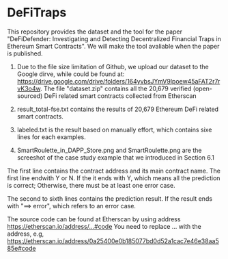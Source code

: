 # DeFiTraps
This repository provides the dataset and the tool for the paper "DeFiDefender: Investigating and Detecting Decentralized Financial Traps in Ethereum Smart Contracts". We will make the tool avaliable when the paper is published. 

1. Due to the file size limitation of Github, we upload our dataset to the Google dirve, while could be found at: https://drive.google.com/drive/folders/164yvbsJYmV9lpoew45aFAT2r7rvK3o4w. The file "dataset.zip" contains all the 20,679 verified (open-sourced) DeFi related smart contracts collected from Etherscan

2. result_total-fse.txt contains the results of 20,679 Ethereum DeFi related smart contracts. 

3. labeled.txt is the result based on manually effort, which contains sixe lines for each examples. 

4. SmartRoulette_in_DAPP_Store.png and SmartRoulette.png are the screeshot of the case study example that we introduced in Section 6.1

The first line contains the contract address and its main contract name. The first line endwith Y or N. If the it ends with Y, which means all the prediction is correct; Otherwise, there must be at least one error case. 

The second to sixth lines contains the prediction result. If the result ends with  "==> error", which refers to an error case. 

The source code can be found at Etherscan by using address https://etherscan.io/address/...#code  You need to replace ... with the address, e.g, https://etherscan.io/address/0a25400e0b185077bd0d52a1cac7e46e38aa585e#code
